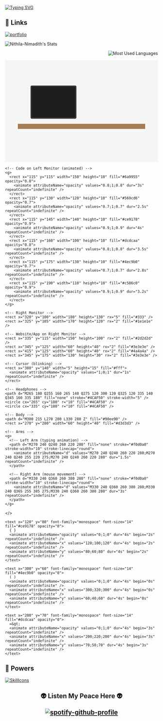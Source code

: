 [![Typing SVG](https://readme-typing-svg.demolab.com?font=Josefin+Sans&size=40&pause=1000&color=3DA47A&center=true&vCenter=true&width=1100&height=100&lines=Hey+%2C+I'm+Nithila+Nimadith+%F0%9F%91%BB;I'm+an+undergraduate+student+from+SLIIT+%F0%9F%8E%93;Interested+in+full+stack+web+development+and+design+%F0%9F%A7%91%F0%9F%8F%BD%E2%80%8D%F0%9F%92%BB)](https://git.io/typing-svg)


## 🔗 Links
[![portfolio](https://img.shields.io/badge/my_portfolio-000?style=for-the-badge&logo=ko-fi&logoColor=white)](https://nithila-kaluarachchi.github.io/)

<p align="center">
<p align="left">
  
![Nithila-Nimadith's Stats](https://github-readme-stats.vercel.app/api?username=Nithila-Kaluarachchi&theme=vue-dark&show_icons=true&hide_border=true&count_private=true)
  
</p>
<p align="right">
  <img src="https://github-readme-stats.vercel.app/api/top-langs/?username=Nithila-Kaluarachchi&layout=compact&theme=vue-dark&hide_border=true" alt="Most Used Languages" />
</p>
</p>


<p align="center">
  <svg width="600" height="400" viewBox="0 0 600 400" xmlns="http://www.w3.org/2000/svg">
  <!-- Background -->
  <rect width="600" height="400" fill="#f5f5f5" />
  
  <!-- Desk -->
  <rect x="50" y="250" width="500" height="20" fill="#a67c52" />
  
  <!-- Monitors -->
  <g>
    <!-- Left Monitor -->
    <rect x="100" y="100" width="180" height="130" rx="5" fill="#333" />
    <rect x="105" y="105" width="170" height="120" rx="2" fill="#1e1e1e" />
    
    <!-- Code on Left Monitor (animated) -->
    <g>
      <rect x="115" y="115" width="150" height="10" fill="#6a9955" opacity="0.8">
        <animate attributeName="opacity" values="0.8;1;0.8" dur="3s" repeatCount="indefinite" />
      </rect>
      <rect x="115" y="130" width="120" height="10" fill="#569cd6" opacity="0.7">
        <animate attributeName="opacity" values="0.7;1;0.7" dur="2.5s" repeatCount="indefinite" />
      </rect>
      <rect x="115" y="145" width="140" height="10" fill="#ce9178" opacity="0.9">
        <animate attributeName="opacity" values="0.9;1;0.9" dur="4s" repeatCount="indefinite" />
      </rect>
      <rect x="115" y="160" width="100" height="10" fill="#dcdcaa" opacity="0.8">
        <animate attributeName="opacity" values="0.8;1;0.8" dur="3.5s" repeatCount="indefinite" />
      </rect>
      <rect x="115" y="175" width="130" height="10" fill="#4ec9b0" opacity="0.7">
        <animate attributeName="opacity" values="0.7;1;0.7" dur="2.8s" repeatCount="indefinite" />
      </rect>
      <rect x="115" y="190" width="110" height="10" fill="#c586c0" opacity="0.9">
        <animate attributeName="opacity" values="0.9;1;0.9" dur="3.2s" repeatCount="indefinite" />
      </rect>
    </g>
    
    <!-- Right Monitor -->
    <rect x="320" y="100" width="180" height="130" rx="5" fill="#333" />
    <rect x="325" y="105" width="170" height="120" rx="2" fill="#1e1e1e" />
    
    <!-- Website/App on Right Monitor -->
    <rect x="335" y="115" width="150" height="100" rx="2" fill="#2d2d2d" />
    <rect x="345" y="125" width="60" height="40" rx="2" fill="#3e3e3e" />
    <rect x="415" y="125" width="60" height="40" rx="2" fill="#4a4a4a" />
    <rect x="345" y="175" width="130" height="30" rx="2" fill="#3e3e3e" />
    
    <!-- Cursor (blinking) -->
    <rect x="380" y="140" width="5" height="15" fill="#fff">
      <animate attributeName="opacity" values="1;0;1" dur="1s" repeatCount="indefinite" />
    </rect>
  </g>
  
  <!-- Person -->
  <g>
    <!-- Head -->
    <circle cx="300" cy="180" r="35" fill="#f0d0a0" />
    
    <!-- Headphones -->
    <path d="M265 180 Q255 160 265 140 Q275 120 300 120 Q325 120 335 140 Q345 160 335 180" fill="none" stroke="#4CAF50" stroke-width="5" />
    <circle cx="265" cy="180" r="10" fill="#4CAF50" />
    <circle cx="335" cy="180" r="10" fill="#4CAF50" />
    
    <!-- Body -->
    <path d="M300 215 L270 280 L330 280 Z" fill="#90ee90" />
    <rect x="270" y="280" width="60" height="40" fill="#d3d3d3" />
    
    <!-- Arms -->
    <g>
      <!-- Left Arm (typing animation) -->
      <path d="M270 240 Q240 260 220 280" fill="none" stroke="#f0d0a0" stroke-width="10" stroke-linecap="round">
        <animate attributeName="d" values="M270 240 Q240 260 220 280;M270 240 Q240 255 220 275;M270 240 Q240 260 220 280" dur="1.5s" repeatCount="indefinite" />
      </path>
      
      <!-- Right Arm (mouse movement) -->
      <path d="M330 240 Q360 260 380 280" fill="none" stroke="#f0d0a0" stroke-width="10" stroke-linecap="round">
        <animate attributeName="d" values="M330 240 Q360 260 380 280;M330 240 Q365 255 385 275;M330 240 Q360 260 380 280" dur="3s" repeatCount="indefinite" />
      </path>
    </g>
  </g>
  
  <!-- Code Symbols Animation -->
  <g>
    <text x="450" y="80" font-family="monospace" font-size="14" fill="#569cd6" opacity="0">
      &lt;/&gt;
      <animate attributeName="opacity" values="0;1;0" dur="4s" begin="1s" repeatCount="indefinite" />
      <animate attributeName="x" values="450;470;450" dur="4s" begin="1s" repeatCount="indefinite" />
      <animate attributeName="y" values="80;60;80" dur="4s" begin="1s" repeatCount="indefinite" />
    </text>
    
    <text x="120" y="80" font-family="monospace" font-size="14" fill="#ce9178" opacity="0">
      { }
      <animate attributeName="opacity" values="0;1;0" dur="4s" begin="2s" repeatCount="indefinite" />
      <animate attributeName="x" values="120;100;120" dur="4s" begin="2s" repeatCount="indefinite" />
      <animate attributeName="y" values="80;60;80" dur="4s" begin="2s" repeatCount="indefinite" />
    </text>
    
    <text x="300" y="60" font-family="monospace" font-size="14" fill="#4ec9b0" opacity="0">
      ( )
      <animate attributeName="opacity" values="0;1;0" dur="4s" begin="0s" repeatCount="indefinite" />
      <animate attributeName="x" values="300;320;300" dur="4s" begin="0s" repeatCount="indefinite" />
      <animate attributeName="y" values="60;40;60" dur="4s" begin="0s" repeatCount="indefinite" />
    </text>
    
    <text x="200" y="70" font-family="monospace" font-size="14" fill="#dcdcaa" opacity="0">
      =&gt;
      <animate attributeName="opacity" values="0;1;0" dur="4s" begin="3s" repeatCount="indefinite" />
      <animate attributeName="x" values="200;220;200" dur="4s" begin="3s" repeatCount="indefinite" />
      <animate attributeName="y" values="70;50;70" dur="4s" begin="3s" repeatCount="indefinite" />
    </text>
  </g>
</svg>
</p>


## 🔗 Powers
[![SkillIcons](https://skillicons.dev/icons?i=html,css,js,php,mysql,bootstrap,sass,tailwind,jquery,react,vite,nextjs,angular,nodejs,express,ts,mongodb,firebase,wordpress,postman,c,cpp,java,python,kotlin,r,git,netlify,spring,vercel,vscode,visualstudio,webstorm,idea,androidstudio,eclipse,codepen,figma)](https://skillicons.dev)



##
<h2 align='center'>


👽 Listen My Peace Here 👽

[![spotify-github-profile](https://spotify-github-profile.kittinanx.com/api/view?uid=dmmi0beky8x3tssrl54k612hb&cover_image=true&theme=novatorem&show_offline=false&background_color=121212&interchange=false&bar_color=53b14f&bar_color_cover=false)](https://open.spotify.com/user/5vdhu5pozfmboii082gvra3lc)
</h2>

